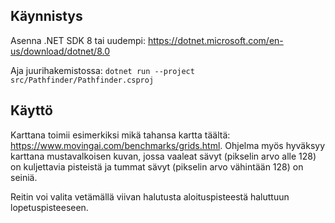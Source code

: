 ## Käynnistys

Asenna .NET SDK 8 tai uudempi: https://dotnet.microsoft.com/en-us/download/dotnet/8.0

Aja juurihakemistossa: ```dotnet run --project src/Pathfinder/Pathfinder.csproj```

## Käyttö

Karttana toimii esimerkiksi mikä tahansa kartta täältä: https://www.movingai.com/benchmarks/grids.html. Ohjelma myös hyväksyy karttana mustavalkoisen kuvan, jossa vaaleat sävyt (pikselin arvo alle 128) on kuljettavia pisteistä ja tummat sävyt (pikselin arvo vähintään 128) on seiniä.

Reitin voi valita vetämällä viivan halutusta aloituspisteestä haluttuun lopetuspisteeseen.